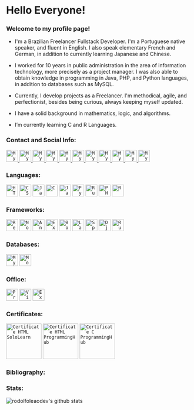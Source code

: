 # Hello Everyone!

### Welcome to my profile page!

- I'm a Brazilian Freelancer Fullstack Developer. I'm a Portuguese native speaker, and fluent in English. I also speak elementary French and German, in addition to currently learning Japanese and Chinese.

- I worked for 10 years in public administration in the area of information technology, more precisely as a project manager. I was also able to obtain knowledge in programming in Java, PHP, and Python languages, in addition to databases such as MySQL.

- Currently, I develop projects as a Freelancer. I'm methodical, agile, and perfectionist, besides being curious, always keeping myself updated.

- I have a solid background in mathematics, logic, and algorithms.

- I’m currently learning C and R Languages.

### Contact and Social Info:

<a href="mailto:rodolfoleao@hyperborea.dev">
  <code><img alt="My e-mail" width="32" src="https://www.hyperborea.dev/icons/email.svg" /></code>
</a>

<a href="https://discord.com">
  <code><img alt="My Discord: Rodolfo Leão#0535" width="32" src="https://www.hyperborea.dev/icons/discord.svg" /></code>
</a>

<a href="https://www.hyperborea.dev">
  <code><img alt="My Webpage" width="32" src="https://www.hyperborea.dev/icons/hyperborea.svg" /></code>
</a>

<a href="https://www.linkedin.com/in/rdleao/">
  <code><img alt="My LinkedIn" width="32" src="https://www.hyperborea.dev/icons/linkedin.svg" /></code>
</a>

<a href="https://twitter.com/rodolfleaodev">
  <code><img alt="My Twitter" width="32" src="https://www.hyperborea.dev/icons/twitter.svg" /></code>
</a>

<a href="https://www.instagram.com/rodolfoleaodev/">
  <code><img alt="My Instagram" width="32" src="https://www.hyperborea.dev/icons/instagram.svg" /></code>
</a>

<a href="https://medium.com/@rdleaodev">
  <code><img alt="My Medium" width="32" src="https://www.hyperborea.dev/icons/medium.svg" /></code>
</a>

<a href="https://stackoverflow.com/users/13063979/rodolfoleao?tab=profile">
  <code><img alt="My Stack Overflow" width="32" src="https://www.hyperborea.dev/icons/stackoverflow.svg" /></code>
</a>

<a href="https://www.codewars.com/users/rodolfoleaodev">
  <code><img alt="My CodeWars" width="32" src="https://www.hyperborea.dev/icons/codewars.svg" /></code>
</a>

<a href="https://www.hackerrank.com/rodolfo_leao">
  <code><img alt="My HackerRank" width="32" src="https://www.hyperborea.dev/icons/hackerrank1.svg" /></code>
</a>

<a href="https://steamcommunity.com/id/rodolfoleao/">
  <code><img alt="My Steam" width="32" src="https://www.hyperborea.dev/icons/steam.svg" /></code>
</a>

### Languages:

<code><img height="32" src="https://www.hyperborea.dev/icons/html5.svg" alt="HTML5"/></code>
<code><img height="32" src="https://www.hyperborea.dev/icons/css3.svg" alt="CSS3"/></code>
<code><img height="32" src="https://www.hyperborea.dev/icons/javascript.svg" alt="JavaScript"/></code>
<code><img height="32" src="https://www.hyperborea.dev/icons/c.svg" alt="C"/></code>
<code><img height="32" src="https://www.hyperborea.dev/icons/java.svg" alt="Java"/></code>
<code><img height="32" src="https://www.hyperborea.dev/icons/python.svg" alt="Pyhon"/></code>
<code><img height="32" src="https://www.hyperborea.dev/icons/ruby.svg" alt="Ruby"/></code>
<code><img height="32" src="https://www.hyperborea.dev/icons/php.svg" alt="PHP"/></code>
<code><img height="32" src="https://www.hyperborea.dev/icons/r.svg" alt="R"/></code>

### Frameworks:

<code><img height="32" src="https://www.hyperborea.dev/icons/react.svg" alt="React"/></code>
<code><img height="32" src="https://www.hyperborea.dev/icons/node.svg" alt="Node"/></code>
<code><img height="32" src="https://www.hyperborea.dev/icons/angular.svg" alt="Angular"/></code>
<code><img height="32" src="https://www.hyperborea.dev/icons/express1.svg" alt="Express"/></code>
<code><img height="32" src="https://www.hyperborea.dev/icons/bootstrap.svg" alt="Bootstrap"/></code>
<code><img height="32" src="https://www.hyperborea.dev/icons/laravel.svg" alt="Laravel"/></code>
<code><img height="32" src="https://www.hyperborea.dev/icons/spring.svg" alt="Spring"/></code>
<code><img height="32" src="https://www.hyperborea.dev/icons/django.svg" alt="Django"/></code>
<code><img height="32" src="https://www.hyperborea.dev/icons/rubyonrails.svg" alt="Ruby On Rails"/></code>

### Databases:

<code><img height="32" src="https://www.hyperborea.dev/icons/mysql1.svg" alt="MySQL"/></code>
<code><img height="32" src="https://www.hyperborea.dev/icons/mongodb.svg" alt="MongoDB"/></code>

### Office:

<code><img height="32" src="https://www.hyperborea.dev/icons/project.png" alt="Project"/></code>
<code><img height="32" src="https://www.hyperborea.dev/icons/visio.png" alt="Visio"/></code>
<code><img height="32" src="https://www.hyperborea.dev/icons/excel.svg" alt="Excel"/></code>

### Certificates:

<code><img height="96" src="https://www.hyperborea.dev/icons/certificate_html_sololearn.png" alt="Certificate HTML SoloLearn"/></code>
<code><img height="96" src="https://www.hyperborea.dev/icons/certificate_html_programminghub.png" alt="Certificate HTML ProgrammingHub"/></code>
<code><img height="96" src="https://www.hyperborea.dev/icons/certificate_c_programminghub.png" alt="Certificate C ProgrammingHub"/></code>

### Bibliography:

### Stats:

<p align=left">
  <img src="https://github-readme-stats.vercel.app/api?username=rodolfoleaodev&show_icons=true&theme=react" alt="rodolfoleaodev's github stats" />
</p>

